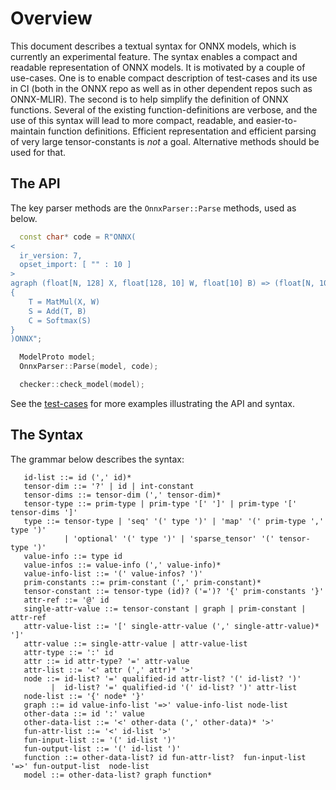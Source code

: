 <!--
Copyright (c) ONNX Project Contributors

SPDX-License-Identifier: Apache-2.0
-->

Overview
========

This document describes a textual syntax for ONNX models, which is currently an experimental feature.
The syntax enables a compact and readable representation of ONNX models. It is motivated by a couple
of use-cases. One is to enable compact description of test-cases and its use in CI (both in the ONNX
repo as well as in other dependent repos such as ONNX-MLIR). The second is to help simplify the
definition of ONNX functions. Several of the existing function-definitions are verbose, and the
use of this syntax will lead to more compact, readable, and easier-to-maintain function definitions.
Efficient representation and efficient parsing of very large tensor-constants is *not* a goal.
Alternative methods should be used for that.

The API
-------

The key parser methods are the ```OnnxParser::Parse``` methods, used as below.

```cpp
  const char* code = R"ONNX(
<
  ir_version: 7,
  opset_import: [ "" : 10 ]
>
agraph (float[N, 128] X, float[128, 10] W, float[10] B) => (float[N, 10] C)
{
    T = MatMul(X, W)
    S = Add(T, B)
    C = Softmax(S)
}
)ONNX";

  ModelProto model;
  OnnxParser::Parse(model, code);

  checker::check_model(model);
```

See the [test-cases](../onnx/test/cpp/parser_test.cc) for more examples illustrating the API and syntax.

The Syntax
----------

The grammar below describes the syntax:

```
   id-list ::= id (',' id)*
   tensor-dim ::= '?' | id | int-constant
   tensor-dims ::= tensor-dim (',' tensor-dim)*
   tensor-type ::= prim-type | prim-type '[' ']' | prim-type '[' tensor-dims ']'
   type ::= tensor-type | 'seq' '(' type ')' | 'map' '(' prim-type ',' type ')'
            | 'optional' '(' type ')' | 'sparse_tensor' '(' tensor-type ')'
   value-info ::= type id
   value-infos ::= value-info (',' value-info)*
   value-info-list ::= '(' value-infos? ')'
   prim-constants ::= prim-constant (',' prim-constant)*
   tensor-constant ::= tensor-type (id)? ('=')? '{' prim-constants '}'
   attr-ref ::= '@' id
   single-attr-value ::= tensor-constant | graph | prim-constant | attr-ref
   attr-value-list ::= '[' single-attr-value (',' single-attr-value)* ']'
   attr-value ::= single-attr-value | attr-value-list
   attr-type ::= ':' id
   attr ::= id attr-type? '=' attr-value
   attr-list ::= '<' attr (',' attr)* '>'
   node ::= id-list? '=' qualified-id attr-list? '(' id-list? ')'
         |  id-list? '=' qualified-id '(' id-list? ')' attr-list
   node-list ::= '{' node* '}'
   graph ::= id value-info-list '=>' value-info-list node-list
   other-data ::= id ':' value
   other-data-list ::= '<' other-data (',' other-data)* '>'
   fun-attr-list ::= '<' id-list '>'
   fun-input-list ::= '(' id-list ')'
   fun-output-list ::= '(' id-list ')'
   function ::= other-data-list? id fun-attr-list?  fun-input-list '=>' fun-output-list  node-list
   model ::= other-data-list? graph function*
```
